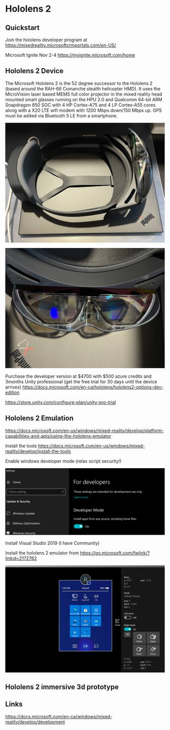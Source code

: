 # Hololens 2
## Quickstart
Join the hololens developer program at https://mixedreality.microsoftcrmportals.com/en-US/

Microsoft Ignite Nov 2-4 https://myignite.microsoft.com/home

## Hololens 2 Device
The Microsoft Hololens 2 is the 52 degree successor to the Hololens 2 (based around the RAH-66 Comanche stealth helicopter HMD).  It uses the MicroVision laser based MEMS full color projector in the mixed reality head mounted smart glasses running on the HPU 2.0 and Qualcomm 64-bit ARM Snapdragon 850 SOC with 4 HP Cortex-A75 and 4 LP Cortex-A55 cores along with a X20 LTE wifi modem with 1200 Mbps down/150 Mbps up.  GPS must be added via Bluetooth 5 LE from a smartphone.

![Hololens 2](IMG_0482.jpg)

![Hololens 2](IMG_0483.jpg)

Purchase the developer version at $4700 with $500 azure credits and 3months Unity professional (get the free trial for 30 days until the device arrives)
https://docs.microsoft.com/en-ca/hololens/hololens2-options-dev-edition

https://store.unity.com/configure-plan/unity-pro-trial

## Hololens 2 Emulation
https://docs.microsoft.com/en-us/windows/mixed-reality/develop/platform-capabilities-and-apis/using-the-hololens-emulator

Install the tools https://docs.microsoft.com/en-us/windows/mixed-reality/develop/install-the-tools

Enable windows developer mode (relax script security!)

![Windows Developer Mode](image2021-10-10_13-33-44.png)

Install Visual Studio 2019 (I have Community)

Install the hololens 2 emulator from https://go.microsoft.com/fwlink/?linkid=2172762

![Hololens 2 emulator](image2021-10-10_19-26-27.png)

## Hololens 2 immersive 3d prototype

## Links

https://docs.microsoft.com/en-ca/windows/mixed-reality/develop/development
